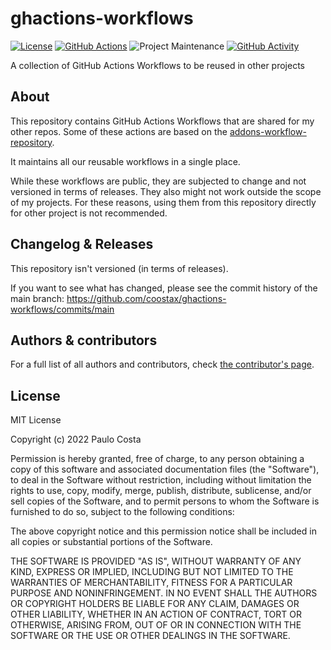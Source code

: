 # ghactions-workflows

[![License][license-shield]](LICENSE.md)
[![GitHub Actions][github-actions-shield]][github-actions]
![Project Maintenance][maintenance-shield]
[![GitHub Activity][commits-shield]][commits]

A collection of GitHub Actions Workflows to be reused in other projects

## About

This repository contains GitHub Actions Workflows that are shared for my other repos.
Some of these actions are based on the [addons-workflow-repository].

It maintains all our reusable workflows in a single place.

While these workflows are public, they are subjected to change and not
versioned in terms of releases. They also might not work outside the scope
of my projects. For these reasons, using them from this repository directly
for other project is not recommended.

## Changelog & Releases

This repository isn't versioned (in terms of releases).

If you want to see what has changed, please see the commit history of the
main branch: <https://github.com/coostax/ghactions-workflows/commits/main>

## Authors & contributors

For a full list of all authors and contributors,
check [the contributor's page][contributors].

## License

MIT License

Copyright (c) 2022 Paulo Costa

Permission is hereby granted, free of charge, to any person obtaining a copy
of this software and associated documentation files (the "Software"), to deal
in the Software without restriction, including without limitation the rights
to use, copy, modify, merge, publish, distribute, sublicense, and/or sell
copies of the Software, and to permit persons to whom the Software is
furnished to do so, subject to the following conditions:

The above copyright notice and this permission notice shall be included in all
copies or substantial portions of the Software.

THE SOFTWARE IS PROVIDED "AS IS", WITHOUT WARRANTY OF ANY KIND, EXPRESS OR
IMPLIED, INCLUDING BUT NOT LIMITED TO THE WARRANTIES OF MERCHANTABILITY,
FITNESS FOR A PARTICULAR PURPOSE AND NONINFRINGEMENT. IN NO EVENT SHALL THE
AUTHORS OR COPYRIGHT HOLDERS BE LIABLE FOR ANY CLAIM, DAMAGES OR OTHER
LIABILITY, WHETHER IN AN ACTION OF CONTRACT, TORT OR OTHERWISE, ARISING FROM,
OUT OF OR IN CONNECTION WITH THE SOFTWARE OR THE USE OR OTHER DEALINGS IN THE
SOFTWARE.

[commits-shield]: https://img.shields.io/github/commit-activity/y/coostax/ghactions-workflows.svg
[commits]: https://github.com/coostax/ghactions-workflows/commits/main
[contributors]: https://github.com/coostax/ghactions-workflows/graphs/contributors
[github-actions-shield]: https://github.com/coostax/ghactions-workflows/actions/workflows/workflows-ci.yaml/badge.svg
[github-actions]: https://github.com/coostax/ghactions-workflows/actions/workflows/workflows-ci.yaml
[license-shield]: https://img.shields.io/github/license/coostax/ghactions-workflows.svg
[maintenance-shield]: https://img.shields.io/maintenance/yes/2022.svg
[addons-workflow-repository]: https://github.com/hassio-addons/workflows
